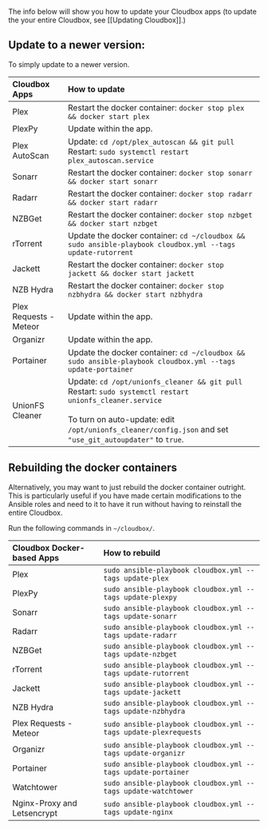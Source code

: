 The info below will show you how to update your Cloudbox apps (to update the your entire Cloudbox, see [[Updating Cloudbox]].)


## Update to a newer version:

To simply update to a newer version. 

| Cloudbox Apps          | How to update                                                                                                                                                                                                                              |
|:---------------------- |:------------------------------------------------------------------------------------------------------------------------------------------------------------------------------------------------------------------------------------------ |
| Plex                   | Restart the docker container: `docker stop plex && docker start plex`                                                                                                                                                                      | 
| PlexPy                 | Update within the app.                                                                                                                                                                                                                     |
| Plex AutoScan          | Update: `cd /opt/plex_autoscan && git pull` <br /> Restart: `sudo systemctl restart plex_autoscan.service`                                                                                                                                 |
| Sonarr                 | Restart the docker container: `docker stop sonarr && docker start sonarr`                                                                                                                                                                  |
| Radarr                 | Restart the docker container: `docker stop radarr && docker start radarr`                                                                                                                                                                  |
| NZBGet                 | Restart the docker container: `docker stop nzbget && docker start nzbget`                                                                                                                                                                  |
| rTorrent               | Update the docker container: `cd ~/cloudbox && sudo ansible-playbook cloudbox.yml --tags update-rutorrent`                                                                                                                                 |
| Jackett                | Restart the docker container: `docker stop jackett && docker start jackett`                                                                                                                                                                |
| NZB Hydra              | Restart the docker container: `docker stop nzbhydra && docker start nzbhydra`                                                                                                                                                              |
| Plex Requests - Meteor | Update within the app.                                                                                                                                                                                                                     |
| Organizr               | Update within the app.                                                                                                                                                                                                                     |
| Portainer              | Update the docker container: `cd ~/cloudbox && sudo ansible-playbook cloudbox.yml --tags update-portainer`                                                                                                                                 |
| UnionFS Cleaner        | Update: `cd /opt/unionfs_cleaner && git pull` <br /> Restart: `sudo systemctl restart unionfs_cleaner.service`  <br /> <br />  To turn on auto-update:  edit `/opt/unionfs_cleaner/config.json` and set `"use_git_autoupdater"` to `true`. |



## Rebuilding the docker containers

Alternatively, you may want to just rebuild the docker container outright.  This is particularly useful if you have made certain modifications to the Ansible roles and need to it to have it run without having to reinstall the entire Cloudbox. 

Run the following commands in `~/cloudbox/`.


| Cloudbox Docker-based Apps  | How to rebuild                                                  |
|:--------------------------- |:--------------------------------------------------------------- |
| Plex                        | `sudo ansible-playbook cloudbox.yml --tags update-plex`         |
| PlexPy                      | `sudo ansible-playbook cloudbox.yml --tags update-plexpy`       |
| Sonarr                      | `sudo ansible-playbook cloudbox.yml --tags update-sonarr`       |
| Radarr                      | `sudo ansible-playbook cloudbox.yml --tags update-radarr`       |
| NZBGet                      | `sudo ansible-playbook cloudbox.yml --tags update-nzbget`       | 
| rTorrent                    | `sudo ansible-playbook cloudbox.yml --tags update-rutorrent`    |
| Jackett                     | `sudo ansible-playbook cloudbox.yml --tags update-jackett`      |
| NZB Hydra                   | `sudo ansible-playbook cloudbox.yml --tags update-nzbhydra`     |
| Plex Requests - Meteor      | `sudo ansible-playbook cloudbox.yml --tags update-plexrequests` |
| Organizr                    | `sudo ansible-playbook cloudbox.yml --tags update-organizr`     |
| Portainer                   | `sudo ansible-playbook cloudbox.yml --tags update-portainer`    |
| Watchtower                  | `sudo ansible-playbook cloudbox.yml --tags update-watchtower`   |
| Nginx-Proxy and Letsencrypt | `sudo ansible-playbook cloudbox.yml --tags update-nginx`        |
